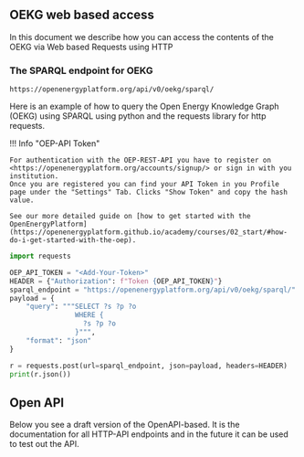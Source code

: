 <!--
SPDX-FileCopyrightText: 2025 Jonas Huber <https://github.com/jh-RLI> © Reiner Lemoine Institut
SPDX-FileCopyrightText: 2025 Jonas Huber <https://github.com/jh-RLI> © Reiner Lemoine Institut

SPDX-License-Identifier: CC0-1.0
-->

## OEKG web based access

In this document we describe how you can access the contents of the OEKG via Web based Requests using HTTP

### The SPARQL endpoint for OEKG

`https://openenergyplatform.org/api/v0/oekg/sparql/`

Here is an example of how to query the Open Energy Knowledge Graph (OEKG) using SPARQL using python and the requests library for http requests.

!!! Info "OEP-API Token"

    For authentication with the OEP-REST-API you have to register on <https://openenergyplatform.org/accounts/signup/> or sign in with you institution.
    Once you are registered you can find your API Token in you Profile page under the "Settings" Tab. Clicks "Show Token" and copy the hash value.

    See our more detailed guide on [how to get started with the OpenEnergyPlatform](https://openenergyplatform.github.io/academy/courses/02_start/#how-do-i-get-started-with-the-oep).

```python
import requests

OEP_API_TOKEN = "<Add-Your-Token>"
HEADER = {"Authorization": f"Token {OEP_API_TOKEN}"}
sparql_endpoint = "https://openenergyplatform.org/api/v0/oekg/sparql/"
payload = {
    "query": """SELECT ?s ?p ?o
                WHERE {
                  ?s ?p ?o
                }""",
    "format": "json"
}

r = requests.post(url=sparql_endpoint, json=payload, headers=HEADER)
print(r.json())
```

## Open API

Below you see a draft version of the OpenAPI-based. It is the documentation for all HTTP-API endpoints and in the future it can be used to test out the API.

<!DOCTYPE html>
<html lang="en">
<head>
    <meta charset="UTF-8">
    <title>API Documentation</title>
    <link rel="stylesheet" type="text/css" href="../dist/swagger-ui.css">
    <script src="../dist/swagger-ui-bundle.js"></script>
    <script src="../dist/swagger-ui-standalone-preset.js"></script>
</head>
<body>
<div id="swagger-ui"></div>
<script>
    window.onload = function() {
      // Initialize SwaggerUI
      const ui = SwaggerUIBundle({
        url: "./oekg.yaml",
        dom_id: '#swagger-ui',
        deepLinking: true,
        presets: [
          SwaggerUIBundle.presets.apis,
          SwaggerUIStandalonePreset
        ],
        plugins: [
          SwaggerUIBundle.plugins.DownloadUrl
        ],
        layout: "StandaloneLayout"
      })
    }
</script>
</body>
</html>
